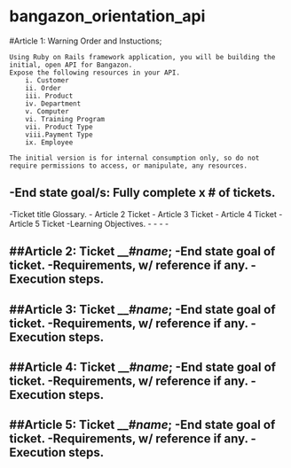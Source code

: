 # bangazon_orientation_api

#Article 1: Warning Order and  Instuctions; 


    Using Ruby on Rails framework application, you will be building the initial, open API for Bangazon.
    Expose the following resources in your API.
        i. Customer
        ii. Order
        iii. Product
        iv. Department
        v. Computer
        vi. Training Program
        vii. Product Type
        viii.Payment Type
        ix. Employee

    The initial version is for internal consumption only, so do not require permissions to access, or manipulate, any resources.

-End state goal/s: Fully complete x # of tickets.
-
-Ticket title Glossary.
    - Article 2 Ticket
    - Article 3 Ticket
    - Article 4 Ticket
    - Article 5 Ticket 
-Learning Objectives.
    -
    -
    -
    -

##Article 2: Ticket ___#__name___;
-End state goal of ticket.
-Requirements, w/ reference if any.
-Execution steps.
-

##Article 3: Ticket ___#__name___;
-End state goal of ticket.
-Requirements, w/ reference if any.
-Execution steps.
-

##Article 4: Ticket ___#__name___;
-End state goal of ticket.
-Requirements, w/ reference if any.
-Execution steps.
-

##Article 5: Ticket ___#__name___;
-End state goal of ticket.
-Requirements, w/ reference if any.
-Execution steps.
-

